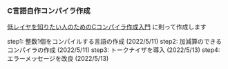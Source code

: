 ### C言語自作コンパイラ作成

[低レイヤを知りたい人のためのCコンパイラ作成入門](https://www.sigbus.info/compilerbook)
に則って作成します

step1: 整数1個をコンパイルする言語の作成 (2022/5/11)
step2: 加減算のできるコンパイラの作成 (2022/5/11)
step3: トークナイザを導入 (2022/5/13)
step4: エラーメッセージを改良 (2022/5/13)